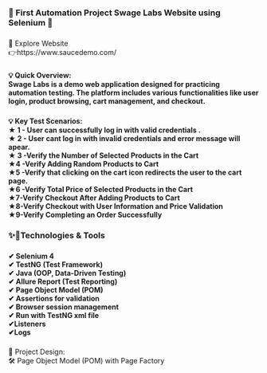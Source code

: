 <h3 align="left">📌 First Automation Project Swage Labs Website using Selenium 🚀</h3>

###

<p align="left">📁 Explore Website<br>👉https://www.saucedemo.com/</p>

###

<h4 align="left">💡 Quick Overview:<br>Swage Labs is a demo web application designed for practicing automation testing. The platform includes various functionalities like user login, product browsing, cart management, and checkout.</h4>

###

<h4 align="left">💡 Key Test Scenarios:<br>★ 1 - User can successfully log in with valid credentials .<br>★ 2 - User cant log in with invalid credentials and error message will apear.<br>★ 3 -Verify the Number of Selected Products in the Cart<br>★4 -Verify Adding Random Products to Cart<br>★5 -Verify that clicking on the cart icon redirects the user to the cart page.<br>★6 -Verify Total Price of Selected Products in the Cart<br>★7-Verify Checkout After Adding Products to Cart<br>★8-Verify Checkout with User Information and Price Validation<br>★9-Verify Completing an Order Successfully</h4>

###

<h3 align="left">✨🔧Technologies & Tools</h3>

###

<h4 align="left">✔ Selenium 4<br>✔ TestNG (Test Framework)<br>✔ Java (OOP, Data-Driven Testing)<br>✔ Allure Report (Test Reporting)<br>✔ Page Object Model (POM)<br>✔ Assertions for validation<br>✔ Browser session management<br>✔ Run with TestNG xml file <br>✔Listeners<br>✔Logs</h4>

###

<p align="left">💾 Project Design:<br>🛠️ Page Object Model (POM) with Page Factory</p>

###
